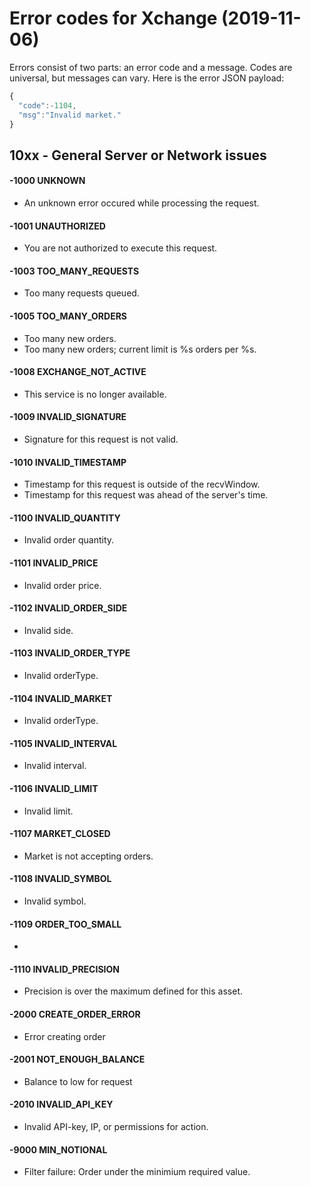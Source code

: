 # Error codes for Xchange (2019-11-06)
Errors consist of two parts: an error code and a message. Codes are universal,
 but messages can vary. Here is the error JSON payload:
```javascript
{
  "code":-1104,
  "msg":"Invalid market."
}
```


## 10xx - General Server or Network issues
#### -1000 UNKNOWN
 * An unknown error occured while processing the request.

#### -1001 UNAUTHORIZED
 * You are not authorized to execute this request.

#### -1003 TOO_MANY_REQUESTS
 * Too many requests queued.

#### -1005 TOO_MANY_ORDERS
 * Too many new orders.
 * Too many new orders; current limit is %s orders per %s.

#### -1008 EXCHANGE_NOT_ACTIVE
 * This service is no longer available.

#### -1009 INVALID_SIGNATURE
 * Signature for this request is not valid.

#### -1010 INVALID_TIMESTAMP
 * Timestamp for this request is outside of the recvWindow.
 * Timestamp for this request was ahead of the server's time.





#### -1100 INVALID_QUANTITY
 * Invalid order quantity.

#### -1101 INVALID_PRICE
 * Invalid order price.

#### -1102 INVALID_ORDER_SIDE
 * Invalid side.

#### -1103 INVALID_ORDER_TYPE
 * Invalid orderType.

#### -1104 INVALID_MARKET
 * Invalid orderType.

#### -1105 INVALID_INTERVAL
 * Invalid interval.

#### -1106 INVALID_LIMIT
 * Invalid limit.

#### -1107 MARKET_CLOSED
 * Market is not accepting orders.

#### -1108 INVALID_SYMBOL
 * Invalid symbol.

#### -1109 ORDER_TOO_SMALL
 * 

 #### -1110 INVALID_PRECISION
 * Precision is over the maximum defined for this asset.


#### -2000 CREATE_ORDER_ERROR
 * Error creating order

 #### -2001 NOT_ENOUGH_BALANCE
 * Balance to low for request

#### -2010 INVALID_API_KEY
 * Invalid API-key, IP, or permissions for action.


 #### -9000 MIN_NOTIONAL
 * Filter failure: Order under the minimium required value.
